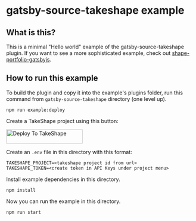 # gatsby-source-takeshape example

## What is this?

This is a minimal "Hello world" example of the gatsby-source-takeshape plugin. If you want to see a more sophisticated example, check out [shape-portfolio-gatsbyjs](https://github.com/takeshape/takeshape-samples/tree/master/shape-portfolio-gatsbyjs).

## How to run this example

To build the plugin and copy it into the example's plugins folder, run this command from `gatsby-source-takeshape` directory (one level up).

```
npm run example:deploy
```

Create a TakeShape project using this button:

<a href="//app.takeshape.io/add-to-takeshape?repo=https://github.com/takeshape/gatsby-source-takeshape/tree/master/example/.takeshape/pattern"><img alt="Deploy To TakeShape" src="https://images.takeshape.io/2cccc825-70be-431c-9ba0-10ab38ecd3a7/dev/8e2f7bda-0e08-4ede-a546-6df59be6a8bb/Deploy%20to%20TakeShape%402x.png?auto=format%2Ccompress" width=205 height=38></a>

Create an `.env` file in this directory with this format:

```
TAKESHAPE_PROJECT=<takeshape project id from url>
TAKESHAPE_TOKEN=<create token in API Keys under project menu>
```

Install example dependencies in this directory.

```
npm install
```

Now you can run the example in this directory.

```
npm run start
```
